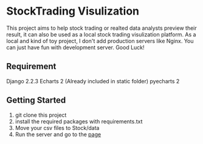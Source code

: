 # StockTrading Visulization

This project aims to help stock trading or realted data analysts preview their result, it can also be used as a local stock trading visulization platform. As a local and kind of toy project, I don't add production servers like Nginx. You can just have fun with development server. Good Luck!

## Requirement
Django 2.2.3
Echarts 2 (Already included in static folder)
pyecharts 2

## Getting Started
1. git clone this project
2. install the required packages with requirements.txt
3. Move your csv files to Stock/data
4. Run the server and go to the [page](http://127.0.0.1/stock)
